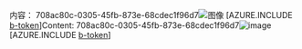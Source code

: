 <span data-ttu-id="670e5-101">内容： 708ac80c-0305-45fb-873e-68cdec1f96d7![图像](c0c94118-8117-46c4-88a2-996e0b3b0d62.png)
[AZURE.INCLUDE [b-token](2abdfa9f-8c98-4e56-8674-24117bf48885.md)]</span><span class="sxs-lookup"><span data-stu-id="670e5-101">Content: 708ac80c-0305-45fb-873e-68cdec1f96d7![image](c0c94118-8117-46c4-88a2-996e0b3b0d62.png)
[AZURE.INCLUDE [b-token](2abdfa9f-8c98-4e56-8674-24117bf48885.md)]</span></span>
